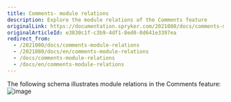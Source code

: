```yaml
---
title: Comments- module relations
description: Explore the module relations of the Comments feature
originalLink: https://documentation.spryker.com/2021080/docs/comments-module-relations
originalArticleId: e3830c1f-c3b9-4df1-8ed0-0d641e3397ea
redirect_from:
  - /2021080/docs/comments-module-relations
  - /2021080/docs/en/comments-module-relations
  - /docs/comments-module-relations
  - /docs/en/comments-module-relations
---
```


The following schema illustrates module relations in the Comments feature:
![image](https://spryker.s3.eu-central-1.amazonaws.com/docs/Features/Mailing+&+Communication/Comments/techspec-comments-module-diagram.png)
